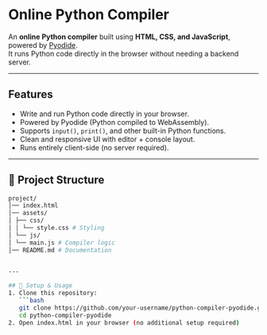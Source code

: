 #  Online Python Compiler 

An **online Python compiler** built using **HTML, CSS, and JavaScript**, powered by [Pyodide](https://pyodide.org/).  
It runs Python code directly in the browser without needing a backend server.  

---

## Features
-  Write and run Python code directly in your browser.  
-  Powered by Pyodide (Python compiled to WebAssembly).  
-  Supports `input()`, `print()`, and other built-in Python functions.  
-  Clean and responsive UI with editor + console layout.  
-  Runs entirely client-side (no server required).  

---

## 📂 Project Structure
```bash
project/
│── index.html
│── assets/
│ ├── css/
│ │ └── style.css # Styling
│ └── js/
│ └── main.js # Compiler logic
│── README.md # Documentation


---

## 🔧 Setup & Usage
1. Clone this repository:
   ```bash
   git clone https://github.com/your-username/python-compiler-pyodide.git
   cd python-compiler-pyodide
2. Open index.html in your browser (no additional setup required)
